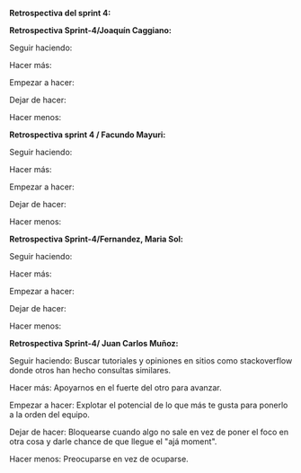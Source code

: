 **Retrospectiva del sprint 4:**

**Retrospectiva Sprint-4/Joaquín Caggiano:**

Seguir haciendo: 

Hacer más: 

Empezar a hacer: 

Dejar de hacer: 

Hacer menos: 

**Retrospectiva sprint 4 / Facundo Mayuri:**

Seguir haciendo: 

Hacer más: 

Empezar a hacer: 

Dejar de hacer: 

Hacer menos: 

**Retrospectiva Sprint-4/Fernandez, Maria Sol:**

Seguir haciendo: 

Hacer más:

Empezar a hacer:  

Dejar de hacer: 

Hacer menos: 

**Retrospectiva Sprint-4/ Juan Carlos Muñoz:**

Seguir haciendo: Buscar tutoriales y opiniones en sitios como stackoverflow donde otros han hecho consultas similares.

Hacer más: Apoyarnos en el fuerte del otro para avanzar.

Empezar a hacer: Explotar el potencial de lo que más te gusta para ponerlo a la orden del equipo.

Dejar de hacer: Bloquearse cuando algo no sale en vez de poner el foco en otra cosa y darle chance de que llegue el "ajá moment".

Hacer menos: Preocuparse en vez de ocuparse.


